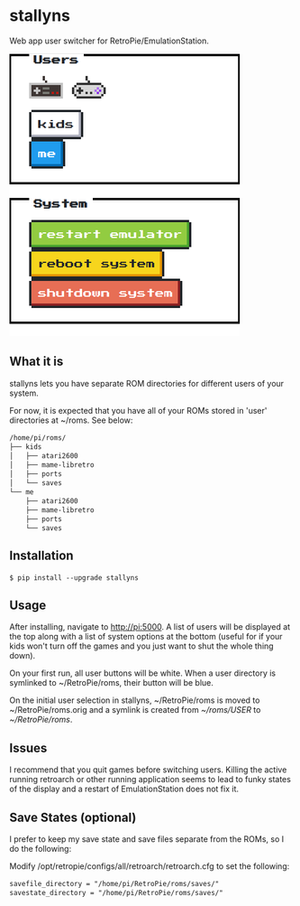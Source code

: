 # stallyns

Web app user switcher for RetroPie/EmulationStation.

![screenshot][screenshot]

## What it is

stallyns lets you have separate ROM directories for different users of your system.

For now, it is expected that you have all of your ROMs stored in 'user' directories at \~/roms. See below:

    /home/pi/roms/
    ├── kids
    │   ├── atari2600
    │   ├── mame-libretro
    │   ├── ports
    │   └── saves
    └── me
        ├── atari2600
        ├── mame-libretro
        ├── ports
        └── saves

## Installation

    $ pip install --upgrade stallyns

## Usage

After installing, navigate to <http://pi:5000>. A list of users will be displayed at the top along with a list of system options at the bottom (useful for if your kids won't turn off the games and you just want to shut the whole thing down).

On your first run, all user buttons will be white. When a user directory is symlinked to ~/RetroPie/roms, their button will be blue.

On the initial user selection in stallyns, \~/RetroPie/roms is moved to ~/RetroPie/roms.orig and a symlink is created from *\~/roms/USER* to *\~/RetroPie/roms*.

## Issues

I recommend that you quit games before switching users. Killing the active running retroarch or other running application seems to lead to funky states of the display and a restart of EmulationStation does not fix it.

## Save States (optional)

I prefer to keep my save state and save files separate from the ROMs, so I do the following:

Modify /opt/retropie/configs/all/retroarch/retroarch.cfg to set the following:

    savefile_directory = "/home/pi/RetroPie/roms/saves/"
    savestate_directory = "/home/pi/RetroPie/roms/saves/"


[screenshot]: resources/screenshot.png